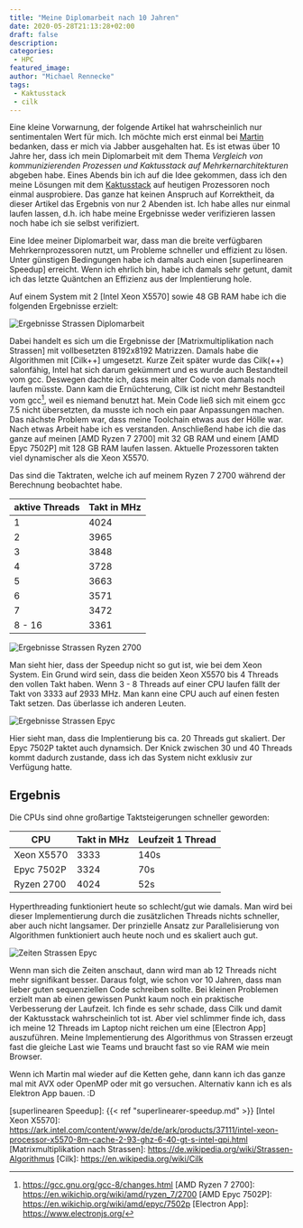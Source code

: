 ```yaml
---
title: "Meine Diplomarbeit nach 10 Jahren"
date: 2020-05-28T21:13:28+02:00
draft: false
description:
categories:
 - HPC
featured_image:
author: "Michael Rennecke"
tags:
 - Kaktusstack
 - cilk
---
```


Eine kleine Vorwarnung, der folgende Artikel hat wahrscheinlich nur sentimentalen Wert für mich. Ich
möchte mich erst einmal bei [Martin] bedanken, dass er mich via Jabber ausgehalten hat. Es ist etwas über
10 Jahre her, dass ich mein Diplomarbeit mit dem Thema *Vergleich von kommunizierenden Prozessen und
Kaktusstack auf Mehrkernarchitekturen* abgeben habe. Eines Abends bin ich auf die Idee gekommen, dass
ich den meine Lösungen mit dem [Kaktusstack] auf heutigen Prozessoren noch einmal ausprobiere. Das ganze
hat keinen Anspruch auf Korrektheit, da dieser Artikel das Ergebnis von nur 2 Abenden ist. Ich habe alles
nur einmal laufen lassen, d.h. ich habe meine Ergebnisse weder verifizieren lassen noch habe ich sie selbst
verifiziert.

Eine Idee meiner Diplomarbeit war, dass man die breite verfügbaren Mehrkernprozessoren nutzt, um Probleme
schneller und effizient zu lösen. Unter günstigen Bedingungen habe ich damals auch einen [superlinearen Speedup] erreicht. Wenn ich ehrlich bin, habe ich damals sehr getunt, damit ich das letzte Quäntchen
an Effizienz aus der Implentierung hole.

Auf einem  System mit 2 [Intel Xeon X5570] sowie 48 GB RAM habe ich die folgenden Ergebnisse erzielt:

![Ergebnisse Strassen Diplomarbeit](/img/strassen-8192.png)

Dabei handelt es sich um die Ergebnisse der [Matrixmultiplikation nach Strassen] mit vollbesetzten
8192x8192 Matrizzen. Damals habe die Algorithmen mit [Cilk++] umgesetzt. Kurze Zeit später wurde das
Cilk(++) salonfähig, Intel hat sich darum gekümmert und es wurde auch Bestandteil vom gcc. Deswegen
dachte ich, dass mein alter Code von damals noch laufen müsste. Dann kam die Ernüchterung, Cilk ist
nicht mehr Bestandteil vom gcc[^1], weil es niemand benutzt hat. Mein Code ließ sich mit einem gcc 7.5
nicht übersetzten, da musste ich noch ein paar Anpassungen machen. Das nächste Problem war, dass meine
Toolchain etwas aus der Hölle war. Nach etwas Arbeit habe ich es verstanden. Anschließend habe ich die
das ganze auf meinen [AMD Ryzen 7 2700] mit 32 GB RAM und einem [AMD Epyc 7502P] mit 128 GB RAM laufen
lassen. Aktuelle Prozessoren takten viel dynamischer als die Xeon X5570.

Das sind die Taktraten, welche ich auf meinem Ryzen 7 2700 während der Berechnung beobachtet habe.

| aktive Threads | Takt in MHz |
|--------|-----------|
| 1 | 4024 |
| 2 | 3965 |
| 3 | 3848 |
| 4 | 3728 |
| 5 | 3663 |
| 6 | 3571 |
| 7 | 3472 |
| 8 - 16 |  3361 |

![Ergebnisse Strassen Ryzen 2700](/img/ryzen-8192.png)

Man sieht hier, dass der Speedup nicht so gut ist, wie bei dem Xeon System. Ein Grund wird sein, dass die
beiden Xeon X5570 bis 4 Threads den vollen Takt haben. Wenn 3 - 8 Threads auf einer CPU laufen fällt der Takt von 3333 auf 2933 MHz. Man kann eine CPU auch auf einen festen Takt setzen. Das überlasse ich anderen
Leuten.

![Ergebnisse Strassen Epyc](/img/epyc-8192.png)

Hier sieht man, dass die Implentierung bis ca. 20 Threads gut skaliert. Der Epyc 7502P taktet auch
dynamsich. Der Knick zwischen 30 und 40 Threads kommt dadurch zustande, dass ich das System nicht exklusiv 
zur Verfügung hatte.

## Ergebnis

Die CPUs sind ohne großartige Taktsteigerungen schneller geworden:

| CPU | Takt in MHz |  Leufzeit 1 Thread|
|--------|-----------|---|
| Xeon X5570 | 3333 | 140s |
| Epyc 7502P | 3324 | 70s |
| Ryzen 2700 | 4024 | 52s |

Hyperthreading funktioniert heute so schlecht/gut wie damals. Man wird bei dieser Implementierung durch
die zusätzlichen Threads nichts schneller, aber auch nicht langsamer. Der prinzielle Ansatz zur
Parallelisierung von Algorithmen funktioniert auch heute noch und es skaliert auch gut.

![Zeiten Strassen Epyc](/img/epyc-zeiten-8192.png)

Wenn man sich die Zeiten anschaut, dann wird man ab 12 Threads nicht mehr signifikant besser. Daraus folgt,
wie schon vor 10 Jahren, dass man lieber guten sequenziellen Code schreiben sollte. Bei kleinen Problemen
erzielt man ab einen gewissen Punkt kaum noch ein praktische Verbesserung der Laufzeit. Ich finde es sehr
schade, dass Cilk und damit der Kaktusstack wahrscheinlich tot ist. Aber viel schlimmer finde ich, dass
ich meine 12 Threads im Laptop nicht reichen um eine [Electron App] auszuführen. Meine Implementierung des
Algorithmus von Strassen erzeugt fast die gleiche Last wie Teams und braucht fast so vie RAM wie mein
Browser.

Wenn ich Martin mal wieder auf die Ketten gehe, dann kann ich das ganze mal mit AVX oder OpenMP oder
mit go versuchen. Alternativ kann ich es als Elektron App bauen. :D

[Martin]: https://binfalse.de/
[Kaktusstack]: https://en.wikipedia.org/wiki/Parent_pointer_tree
[superlinearen Speedup]: {{< ref "superlinearer-speedup.md" >}}
[Intel Xeon X5570]: https://ark.intel.com/content/www/de/de/ark/products/37111/intel-xeon-processor-x5570-8m-cache-2-93-ghz-6-40-gt-s-intel-qpi.html
[Matrixmultiplikation nach Strassen]: https://de.wikipedia.org/wiki/Strassen-Algorithmus
[Cilk]: https://en.wikipedia.org/wiki/Cilk
[^1]: https://gcc.gnu.org/gcc-8/changes.html
[AMD Ryzen 7 2700]: https://en.wikichip.org/wiki/amd/ryzen_7/2700
[AMD Epyc 7502P]: https://en.wikichip.org/wiki/amd/epyc/7502p
[Electron App]: https://www.electronjs.org/